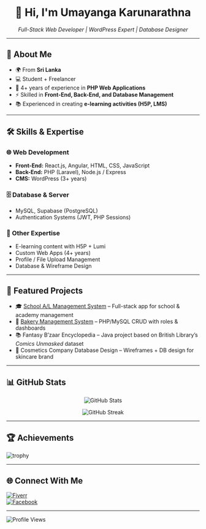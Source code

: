 <h1 align="center">👋 Hi, I'm Umayanga Karunarathna</h1>
<p align="center">
  <em>Full-Stack Web Developer | WordPress Expert | Database Designer</em>
</p>

---

## 🧑 About Me
- 🌍 From **Sri Lanka**
- 💻 Student + Freelancer
- 🎯 4+ years of experience in **PHP Web Applications**
- ⚡ Skilled in **Front-End, Back-End, and Database Management**
- 📚 Experienced in creating **e-learning activities (H5P, LMS)**

---

## 🛠 Skills & Expertise

### 🌐 Web Development
- **Front-End:** React.js, Angular, HTML, CSS, JavaScript  
- **Back-End:** PHP (Laravel), Node.js / Express  
- **CMS:** WordPress (3+ years)  

### 🗄 Database & Server
- MySQL, Supabase (PostgreSQL)  
- Authentication Systems (JWT, PHP Sessions)  

### 🎨 Other Expertise
- E-learning content with H5P + Lumi  
- Custom Web Apps (4+ years)  
- Profile / File Upload Management  
- Database & Wireframe Design  

---

## 📌 Featured Projects
- 🎓 [School A/L Management System](https://github.com/umyanga2005/School-AL-Management-System) – Full-stack app for school & academy management  
- 🍰 [Bakery Management System](https://github.com/umyanga2005) – PHP/MySQL CRUD with roles & dashboards  
- 📚 Fantasy B’zaar Encyclopedia – Java project based on British Library’s *Comics Unmasked* dataset  
- 💄 Cosmetics Company Database Design – Wireframes + DB design for skincare brand  

---

## 📊 GitHub Stats
<p align="center">
  <img src="https://github-readme-stats.vercel.app/api?username=umyanga2005&show_icons=true&theme=tokyonight" alt="GitHub Stats" />
</p>

<p align="center">
  <img src="https://github-readme-streak-stats.herokuapp.com/?user=umyanga2005&theme=tokyonight" alt="GitHub Streak" />
</p>

---

## 🏆 Achievements
![trophy](https://github-profile-trophy.vercel.app/?username=umyanga2005&theme=onedark&margin-w=10&margin-h=10)

---

## 🌐 Connect With Me
[![Fiverr](https://img.shields.io/badge/Fiverr-Profile-00CFAF?style=for-the-badge&logo=fiverr&logoColor=white)](https://www.fiverr.com/umayanga563)  
[![Facebook](https://img.shields.io/badge/Facebook–4267B2?style=for-the-badge&logo=facebook&logoColor=white)](https://www.facebook.com/umayanga.karunarathna.9)

---

![Profile Views](https://komarev.com/ghpvc/?username=umyanga2005&color=blue)
